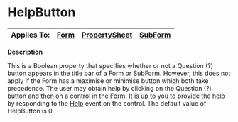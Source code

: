 




<h1 class="heading"><span class="name">HelpButton</span></h1>

| Applies To: | [Form](../a-z/form.md) | [PropertySheet](../a-z/propertysheet.md) | [SubForm](../a-z/subform.md) |
| --- | --- | --- | ---  |


**Description**


This is a Boolean property that specifies whether or not a Question (?) button appears in the title bar of a Form or SubForm. However, this does not apply if the Form has a maximise or minimise button which both take precedence. The user may obtain help by clicking on the Question (?) button and then on a control in the Form. It is up to you to provide the help by responding to the [Help](../a-z/help.md) event on the control. The default value of HelpButton is 0.




